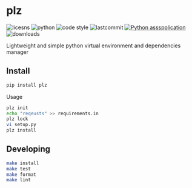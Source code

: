# plz
![licesns](https://img.shields.io/github/license/royreznik/plz)
![python](https://img.shields.io/pypi/pyversions/plz)
![code style](https://camo.githubusercontent.com/d91ed7ac7abbd5a6102cbe988dd8e9ac21bde0a73d97be7603b891ad08ce3479/68747470733a2f2f696d672e736869656c64732e696f2f62616467652f636f64652532307374796c652d626c61636b2d3030303030302e737667)
![lastcommit](https://img.shields.io/github/last-commit/royreznik/plz)
[![Python assspplication](https://github.com/royreznik/plz/actions/workflows/ci.yml/badge.svg?branch=master)](https://github.com/royreznik/plz/actions/workflows/ci.yml)
![downloads](https://img.shields.io/pypi/dm/plz)

Lightweight and simple python virtual environment and dependencies manager 

## Install
```bash
pip install plz
```

Usage
```bash
plz init
echo "reqeusts" >> requirements.in
plz lock
vi setup.py
plz install
```

## Developing
```bash
make install
make test
make format
make lint
```
